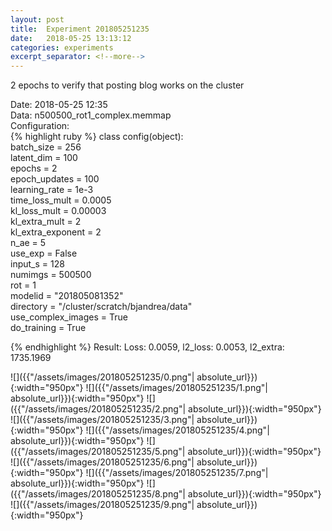 ```yaml
---
layout: post
title:  Experiment 201805251235
date:   2018-05-25 13:13:12
categories: experiments
excerpt_separator: <!--more-->
---
```

2 epochs to verify that posting blog works on the cluster  

 <!--more-->
Date: 2018-05-25 12:35  
Data: n500500_rot1_complex.memmap  
Configuration:   
{% highlight ruby %}
class config(object):  
    batch_size = 256  
    latent_dim = 100  
    epochs = 2  
    epoch_updates = 100  
    learning_rate = 1e-3   
    time_loss_mult = 0.0005   
    kl_loss_mult = 0.00003  
    kl_extra_mult = 2  
    kl_extra_exponent = 2  
    n_ae = 5  
    use_exp = False  
    input_s = 128  
    numimgs = 500500  
    rot = 1  
    modelid = "201805081352"  
    directory = "/cluster/scratch/bjandrea/data"  
    use_complex_images =  True  
    do_training = True  
  
{% endhighlight %}
Result: Loss: 0.0059, l2_loss: 0.0053, l2_extra: 1735.1969  

![]({{"/assets/images/201805251235/0.png"| absolute_url}}){:width="950px"}
![]({{"/assets/images/201805251235/1.png"| absolute_url}}){:width="950px"}
![]({{"/assets/images/201805251235/2.png"| absolute_url}}){:width="950px"}
![]({{"/assets/images/201805251235/3.png"| absolute_url}}){:width="950px"}
![]({{"/assets/images/201805251235/4.png"| absolute_url}}){:width="950px"}
![]({{"/assets/images/201805251235/5.png"| absolute_url}}){:width="950px"}
![]({{"/assets/images/201805251235/6.png"| absolute_url}}){:width="950px"}
![]({{"/assets/images/201805251235/7.png"| absolute_url}}){:width="950px"}
![]({{"/assets/images/201805251235/8.png"| absolute_url}}){:width="950px"}
![]({{"/assets/images/201805251235/9.png"| absolute_url}}){:width="950px"}
